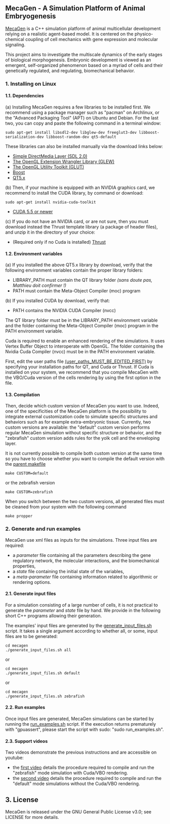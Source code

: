 ## MecaGen - A Simulation Platform of Animal Embryogenesis

[MecaGen](http://www.mecagen.org) is a C++ simulation platform of animal multicellular development relying on a realistic agent-based model. It is centered on the physico-chemical coupling of cell mechanics with gene expression and molecular signaling.

This project aims to investigate the multiscale dynamics of the early stages of biological morphogenesis. Embryonic development is viewed as an emergent, self-organized phenomenon based on a myriad of cells and their genetically regulated, and regulating, biomechanical behavior.

### 1. Installing on Linux

#### 1.1. Dependencies

(a) Installing MecaGen requires a few libraries to be installed first. We recommend using a package manager such as "pacman" on Archlinux, or the "Advanced Packaging Tool" (APT) on Ubuntu and Debian. For the last two, you can copy and paste the following command in a terminal window:

```shell
sudo apt-get install libsdl2-dev libglew-dev freeglut3-dev libboost-serialization-dev libboost-random-dev qt5-default
```

These libraries can also be installed manually via the download links below:

* <a href="https://www.libsdl.org/release/SDL2-2.0.3.tar.gz" target="_blank">Simple DirectMedia Layer (SDL 2.0)</a>
* <a href="https://sourceforge.net/projects/glew/files/glew/1.12.0/glew-1.12.0.tgz/download" target="_blank">The OpenGL Extension Wrangler Library (GLEW)</a>
* <a href="http://sourceforge.net/projects/freeglut/files/freeglut/3.0.0/freeglut-3.0.0.tar.gz" target="_blank">The OpenGL Utility Toolkit (GLUT)</a>
* <a href="http://sourceforge.net/projects/boost/files/boost/1.55.0/boost_1_55_0.tar.gz/download" target="_blank">Boost</a>
* <a href="http://download.qt.io/official_releases/online_installers/qt-opensource-linux-x64-online.run" target="_blank">QT5.x</a>

(b) Then, if your machine is equipped with an NVIDIA graphics card, we recommend to install the CUDA library, by command or download:

```shell
sudo apt-get install nvidia-cuda-toolkit
```

* <a href="https://developer.nvidia.com/cuda-toolkit-55-archive" target="_blank">CUDA 5.5 or newer</a>

(c) If you do not have an NVIDIA card, or are not sure, then you must download instead the Thrust template library (a package of header files), and unzip it in the directory of your choice:

* (Required only if no Cuda is installed) <a href="https://github.com/thrust/thrust/releases/download/1.8.1/thrust-1.8.1.zip" target="_blank">Thrust</a>

#### 1.2. Environment variables

(a) If you installed the above QT5.x library by download, verify that the following environment variables contain the proper library folders:

* LIBRARY_PATH must contain the QT library folder *(sans doute pas, Matthieu doit confirmer !)*
* PATH must contain the Meta-Object Compiler (moc) program

(b) If you installed CUDA by download, verify that:

* PATH contains the NVIDIA CUDA Compiler (nvcc)



The QT library folder must be in the LIBRARY_PATH environment variable and the folder containing the Meta-Object Compiler (moc) program in the PATH environment variable.

Cuda is required to enable an enhanced rendering of the simulations. It uses Vertex Buffer Object to interoperate with OpenGL. The folder containing the Nvidia Cuda Compiler (nvcc) must be in the PATH environment variable.

First, edit the user paths file [(user_paths_MUST_BE_EDITED_FIRST)](user_paths_MUST_BE_EDITED_FIRST) by specifying your installation paths for QT, and Cuda or Thrust. If Cuda is installed on your system, we recommend that you compile MecaGen with the VBO/Cuda version of the cells rendering by using the first option in the file.

#### 1.3. Compilation

Then, decide which custom version of MecaGen you want to use. Indeed, one of the specificities of the MecaGen platform is the possibility to integrate external customization code to simulate specific structures and behaviors such as for example extra-embryonic tissue. Currently, two custom versions are available: the "default" custom version performs regular MecaGen simulation without specific structure or behavior, and the "zebrafish" custom version adds rules for the yolk cell and the enveloping layer. 

It is not currently possible to compile both custom version at the same time so you have to choose whether you want to compile the default version with the [parent makefile](Makefile)

```shell
make CUSTOM=default
```

or the zebrafish version

```shell
make CUSTOM=zebrafish
```

When you switch between the two custom versions, all generated files must be cleaned from your system with the following command

```shell
make propper
```

### 2. Generate and run examples

MecaGen use xml files as inputs for the simulations. Three input files are required: 
- a *parameter* file containing all the parameters describing the gene regulatory network, the molecular interactions, and the biomechanical properties,
- a *state* file containing the initial state of the variables,
- a *meta-parameter* file containing information related to algorithmic or rendering options.

#### 2.1. Generate input files

For a simulation consisting of a large number of cells, it is not practical to generate the *parameter* and *state* file by hand. We provide in the following short C++ programs allowing their generation.

The examples' input files are generated by the [generate_input_files.sh](mecagen/generate_input_files.sh) script. It takes a single argument according to whether all, or some, input files are to be generated:

```shell
cd mecagen
./generate_input_files.sh all
```

or

```shell
cd mecagen
./generate_input_files.sh default
```

or

```shell
cd mecagen
./generate_input_files.sh zebrafish
```

#### 2.2. Run examples

Once input files are generated, MecaGen simulations can be started by running the [run_examples.sh](mecagen/run_examples.sh) script. If the execution returns prematurely with "gpuassert", please start the script with sudo: "sudo run_examples.sh".

#### 2.3. Support videos

Two videos demonstrate the previous instructions and are accessible on youtube:

* the [first video](https://www.youtube.com/watch?v=d79v7MDPIBw) details the procedure required to compile and run the "zebrafish" mode simulation with Cuda/VBO rendering.
* the [second video](https://www.youtube.com/watch?v=5zcLAL-caDQ) details the procedure required to compile and run the "default" mode simulations without the Cuda/VBO rendering. 

## 3. License

MecaGen is released under the GNU General Public License v3.0; see LICENSE for more details.